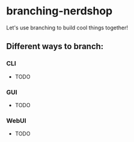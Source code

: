 # branching-nerdshop
Let's use branching to build cool things together!

## Different ways to branch:
### CLI
* TODO
### GUI
* TODO
### WebUI
* TODO
